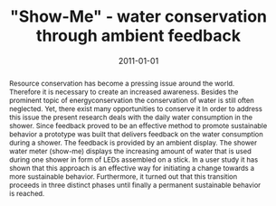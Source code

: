 ---
abstract: Resource conservation has become a pressing issue around the world. Therefore
  it is necessary to create an increased awareness. Besides the prominent topic of
  energyconservation the conservation of water is still often neglected. Yet, there
  exist many opportunities to conserve it In order to address this issue the present
  research deals with the daily water consumption in the shower. Since feedback proved
  to be an effective method to promote sustainable behavior a prototype was built
  that delivers feedback on the water consumption during a shower. The feedback is
  provided by an ambient display. The shower water meter (show-me) displays the increasing
  amount of water that is used during one shower in form of LEDs assembled on a stick.
  In a user study it has shown that this approach is an effective way for initiating
  a change towards a more sustainable behavior. Furthermore, it turned out that this
  transition proceeds in three distinct phases until finally a permanent sustainable
  behavior is reached.
authors:
- Karin Kappel
- Thomas Grechenig
date: '2011-01-01'
featured: false
links:
- name: Publik
  url: https://publik.tuwien.ac.at/showentry.php?ID=205752&lang=2
publication: i-com, 10 (2011), 2; S. 26 - 33
publication_types:
- '2'
publishDate: '2011-01-01'
title: '"Show-Me" - water conservation through ambient feedback'
url_pdf: ''
---